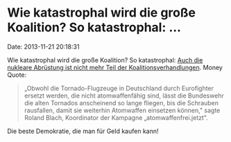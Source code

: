 Wie katastrophal wird die große Koalition? So katastrophal: \...
================================================================

Date: 2013-11-21 20:18:31

Wie katastrophal wird die große Koalition? So katastrophal: [Auch die
nukleare Abrüstung ist nicht mehr Teil der
Koalitionsverhandlungen](http://www.ippnw.de/startseite/artikel/3471b15601/ohne-russische-zustimmung-kein-abzug.html).
Money Quote:

> „Obwohl die Tornado-Flugzeuge in Deutschland durch Eurofighter ersetzt
> werden, die nicht atomwaffenfähig sind, lässt die Bundeswehr die alten
> Tornados anscheinend so lange fliegen, bis die Schrauben rausfallen,
> damit sie weiterhin Atomwaffen einsetzen können," sagte Roland Blach,
> Koordinator der Kampagne „atomwaffenfrei.jetzt".

Die beste Demokratie, die man für Geld kaufen kann!

